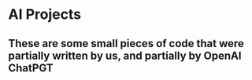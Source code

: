 # AI Projects
##  These are some small pieces of code that were partially written by us, and partially by OpenAI ChatPGT
